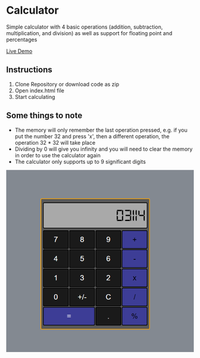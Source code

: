 
# Calculator

<p>Simple calculator with 4 basic operations (addition, subtraction, multiplication, and division) as well as
support for floating point and percentages </p>

<a href="https://jozifmikhael.github.io/calculator/">Live Demo</a>
## Instructions

<ol>
<li>Clone Repository or download code as zip</li>
<li>Open index.html file</li>
<li>Start calculating</li>
</ol>

## Some things to note

<ul> 
<li>The memory will only remember the last operation pressed, e.g. if you put the number 32 and press 'x', then a different operation,
    the operation 32 * 32 will take place  
</li>
<li>Dividing by 0 will give you infinity and you will need to clear the memory in order to use the calculator again</li>
<li>The calculator only supports up to 9 significant digits</li>
</ul>
<img src="./readme.png" alt="calculator">
